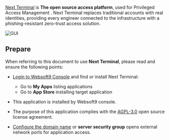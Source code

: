 [Next Terminal](https://next-terminal.typesafe.cn/) is **The open source access platform**, used for Privileged Access Management . Next Terminal replaces traditional accounts with real identities, providing every engineer connected to the infrastructure with a phishing-resistant zero-trust access solution.


![GUI](https://libs.websoft9.com/Websoft9/DocsPicture/zh/nexterminal/nexterminal-gui-websoft9.png)


## Prepare

When referring to this document to use **Next Terminal**, please read and ensure the following points:

- [Login to Websoft9 Console](./login-console) and find or install Next Terminal:
  - Go to **My Apps** listing applications 
  - Go to **App Store** installing target application

- This application is installed by Websoft9 console.


- The purpose of this application complies with the [AGPL-3.0](https://opensource.org/licenses/AGPL-3.0) open source license agreement.


- [Configure the domain name](./domain-set) or **server security group** opens external network ports for application access.